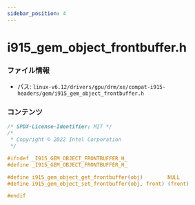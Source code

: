 ```yaml
---
sidebar_position: 4
---
```

# i915_gem_object_frontbuffer.h

### ファイル情報

- パス: `linux-v6.12/drivers/gpu/drm/xe/compat-i915-headers/gem/i915_gem_object_frontbuffer.h`

### コンテンツ

```h
/* SPDX-License-Identifier: MIT */
/*
 * Copyright © 2022 Intel Corporation
 */

#ifndef _I915_GEM_OBJECT_FRONTBUFFER_H_
#define _I915_GEM_OBJECT_FRONTBUFFER_H_

#define i915_gem_object_get_frontbuffer(obj)		NULL
#define i915_gem_object_set_frontbuffer(obj, front)	(front)

#endif

```
